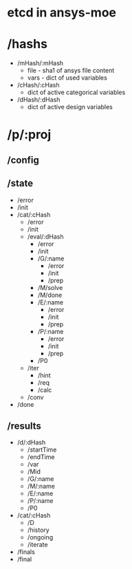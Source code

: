 # etcd in ansys-moe

# /hashs

- /mHash/:mHash
  - file - sha1 of ansys file content
  - vars - dict of used variables
- /cHash/:cHash
  - dict of active categorical variables
- /dHash/:dHash
  - dict of active design variables

# /p/:proj

## /config

## /state

- /error
- /init
- /cat/:cHash
  - /error
  - /init
  - /eval/:dHash
    - /error
    - /init
    - /G/:name
      - /error
      - /init
      - /prep
    - /M/solve
    - /M/done
    - /E/:name
      - /error
      - /init
      - /prep
    - /P/:name
      - /error
      - /init
      - /prep
    - /P0
  - /iter
    - /hint
    - /req
    - /calc
  - /conv
- /done

## /results

- /d/:dHash
  - /startTime
  - /endTime
  - /var
  - /Mid
  - /G/:name
  - /M/:name
  - /E/:name
  - /P/:name
  - /P0
- /cat/:cHash
  - /D
  - /history
  - /ongoing
  - /iterate
- /finals
- /final

